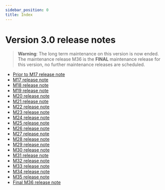 ```yaml
---
sidebar_position: 0
title: Index
---
```


Version 3.0 release notes
=========================

> **Warning**: The long term maintenance on this version is now ended.
> The maintenance release M36 is the **FINAL** maintenance release for this version,
> no further maintenance releases are scheduled.

- [Prior to M17 release note](/lesson/versions/legacy/v3-0/releasenote/releasenote)
- [M17 release note](/lesson/versions/legacy/v3-0/releasenote/releasenote-maintenance-17)
- [M18 release note](/lesson/versions/legacy/v3-0/releasenote/releasenote-maintenance-18)
- [M19 release note](/lesson/versions/legacy/v3-0/releasenote/releasenote-maintenance-19)
- [M20 release note](/lesson/versions/legacy/v3-0/releasenote/releasenote-maintenance-20)
- [M21 release note](/lesson/versions/legacy/v3-0/releasenote/releasenote-maintenance-21)
- [M22 release note](/lesson/versions/legacy/v3-0/releasenote/releasenote-maintenance-22)
- [M23 release note](/lesson/versions/legacy/v3-0/releasenote/releasenote-maintenance-23)
- [M24 release note](/lesson/versions/legacy/v3-0/releasenote/releasenote-maintenance-24)
- [M25 release note](/lesson/versions/legacy/v3-0/releasenote/releasenote-maintenance-25)
- [M26 release note](/lesson/versions/legacy/v3-0/releasenote/releasenote-maintenance-26)
- [M27 release note](/lesson/versions/legacy/v3-0/releasenote/releasenote-maintenance-27)
- [M28 release note](/lesson/versions/legacy/v3-0/releasenote/releasenote-maintenance-28)
- [M29 release note](/lesson/versions/legacy/v3-0/releasenote/releasenote-maintenance-29)
- [M30 release note](/lesson/versions/legacy/v3-0/releasenote/releasenote-maintenance-30)
- [M31 release note](/lesson/versions/legacy/v3-0/releasenote/releasenote-maintenance-31)
- [M32 release note](/lesson/versions/legacy/v3-0/releasenote/releasenote-maintenance-32)
- [M33 release note](/lesson/versions/legacy/v3-0/releasenote/releasenote-maintenance-33)
- [M34 release note](/lesson/versions/legacy/v3-0/releasenote/releasenote-maintenance-34)
- [M35 release note](/lesson/versions/legacy/v3-0/releasenote/releasenote-maintenance-35)
- [Final M36 release note](/lesson/versions/legacy/v3-0/releasenote/releasenote-maintenance-36)
